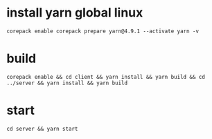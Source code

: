 # install yarn global linux

`corepack enable
corepack prepare yarn@4.9.1 --activate
yarn -v`

# build

`corepack enable && cd client && yarn install && yarn build && cd ../server && yarn install && yarn build`

# start

`cd server && yarn start`
